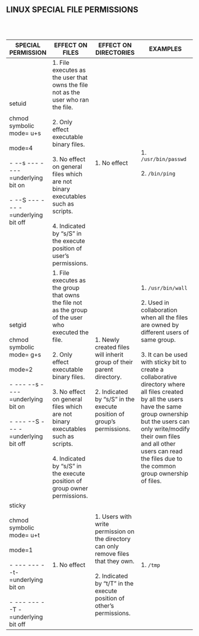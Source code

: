 ## LINUX SPECIAL FILE PERMISSIONS

<br>
<br>

| SPECIAL PERMISSION                                                                                                                                               | EFFECT ON FILES                                                                                                                                                                                                                                                                                                                   | EFFECT ON DIRECTORIES                                                                                                                                                 | EXAMPLES                                                                                                                                                                                                                                                                                                                                                                                                               |  
|----------------------------------------------------------------------------------------------------------------------------------------------------------------- | --------------------------------------------------------------------------------------------------------------------------------------------------------------------------------------------------------------------------------------------------------------------------------------------------------------------------------- | --------------------------------------------------------------------------------------------------------------------------------------------------------------------- | -----------------------------------------------------------------------------------------------------------------------------------------------------------------------------------------------------------------------------------------------------------------------------------------------------------------------------------------------------------------------------------------------------------------------|
| setuid <br><br> chmod symbolic mode= u+s <br><br> mode=4  <br><br> - --s --- ----=underlying bit on <br><br> - --S --- --- -=underlying bit off        | 1. File executes as the user that owns the file not as the user who ran the file. <br><br> 2. Only effect executable binary files. <br><br> 3. No effect on general files which are not binary executables such as scripts. <br><br> 4. Indicated by “s/S” in the execute position of user’s permissions.                         | 1. No effect                                                                                                                                                          | 1. `/usr/bin/passwd` <br><br> 2. `/bin/ping`                                                                                                                                                                                                                                                                                                                                                                           | 
| setgid <br><br> chmod symbolic mode= g+s <br><br> mode=2  <br><br> - --- --s ----=underlying bit on <br><br> - --- --S --- -=underlying bit off        | 1. File executes as the group that owns the file not as the group of the user who executed the file. <br><br> 2. Only effect executable binary files. <br><br> 3. No effect on general files which are not binary executables such as scripts. <br><br> 4. Indicated by “s/S” in the execute position of group owner permissions. | 1. Newly created files will inherit group of their parent directory. <br><br> 2. Indicated by “s/S” in the execute position of group’s permissions.                   | 1. `/usr/bin/wall` <br><br> 2. Used in collaboration when all the files are owned by different users of same group. <br><br> 3. It can be used with sticky bit to create a collaborative directory where all files created by all the users have the same group ownership but the users can only write/modify their own files and all other users can read the files due to the common group ownership of files.       |
| sticky <br><br> chmod symbolic mode= u+t <br><br> mode=1  <br><br> - --- --- --t-=underlying bit on <br><br> - --- --- --T -=underlying bit off        | 1. No effect                                                                                                                                                                                                                                                                                                                      | 1. Users with write permission on the directory can only remove files that they own. <br><br> 2. Indicated by “t/T” in the execute position of other’s permissions.   | 1. `/tmp`                                                                                                                                                                                                                                                                                                                                                                                                              |

